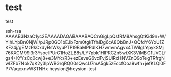 test
====

test

ssh-rsa AAAAB3NzaC1yc2EAAAADAQABAAABAQCnGigLpQsfRM8AhsgQtKid9n+W/YIhLYpBn0NjWI/pJRp0GO1bEJbFzm0tgkTfhIDg6cA8QbBnJ+QQfdY6YxU1ZKFz4j/gEMzRkCxdyBsWkyuPTPl9BaMPRdlKH7wmvnAgvx4TWilgLYpykSMj76KXCM99l3r3YsoelPUrG1HoZLB8s/LY7pbk1HlPRCZn5wtXK3ViMBG1UVCLfgs4+KfYzCq0cwj8+e3MYc/R3+ezEeveG6vdFvjSUlRxHNVZnQ9oTegTRfrgNwIZFb7Nok7qK2y3lpWBGrqRQ00sQwcU7mA5gk5zEccfOoa9wfh+jefKLQl0FP7VaqcxnvWSTNHx heysion@heysion-test
